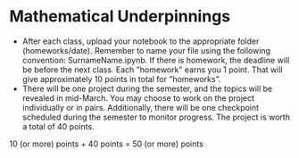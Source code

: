# Mathematical Underpinnings

  - After each class, upload your notebook to the appropriate folder (homeworks/date). Remember to name your file using the following convention: SurnameName.ipynb. If there is homework, the deadline will be before the next class. Each "homework" earns you 1 point. That will give approximately 10 points in total for "homeworks".
  - There will be one project during the semester, and the topics will be revealed in mid-March. You may choose to work on the project individually or in pairs. Additionally, there will be one checkpoint scheduled during the semester to monitor progress. The project is worth a total of 40 points.

10 (or more) points + 40 points = 50 (or more) points

